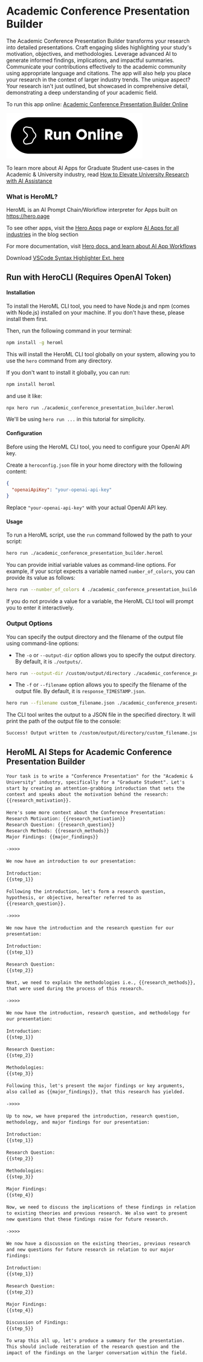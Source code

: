 # Academic Conference Presentation Builder

The Academic Conference Presentation Builder transforms your research into detailed presentations. Craft engaging slides highlighting your study's motivation, objectives, and methodologies. Leverage advanced AI to generate informed findings, implications, and impactful summaries. Communicate your contributions effectively to the academic community using appropriate language and citations. The app will also help you place your research in the context of larger industry trends. The unique aspect? Your research isn't just outlined, but showcased in comprehensive detail, demonstrating a deep understanding of your academic field.

To run this app online: [Academic Conference Presentation Builder Online](https://hero.page/app/academic-conference-presentation-builder-transforming-research-into-presentations/v0qLY1YXRc5L5MiJMbF8)

[![Run Academic Conference Presentation Builder Online](/assets/run.svg)](https://hero.page/apps)

To learn more about AI Apps for Graduate Student use-cases in the Academic & University industry, read [How to Elevate University Research with AI Assistance](https://hero.page/blog/academic-and-university/graduate-student/how-to-elevate-university-research-with-ai-assistance/170700)

### What is HeroML?
HeroML is an AI Prompt Chain/Workflow interpreter for Apps built on https://hero.page 

To see other apps, visit the [Hero Apps](https://hero.page/apps) page or explore [AI Apps for all industries](https://hero.page/blog) in the blog section

For more documentation, visit [Hero docs, and learn about AI App Workflows](https://hero.page/tutorials/introduction-to-heroml)

Download [VSCode Syntax Highlighter Ext. here](https://marketplace.visualstudio.com/items?itemName=hero-page.heroml)

## Run with HeroCLI (Requires OpenAI Token)

#### Installation

To install the HeroML CLI tool, you need to have Node.js and npm (comes with Node.js) installed on your machine. If you don't have these, please install them first. 

Then, run the following command in your terminal:

```bash
npm install -g heroml
```

This will install the HeroML CLI tool globally on your system, allowing you to use the `hero` command from any directory.

If you don't want to install it globally, you can run:

```bash
npm install heroml
```

and use it like:

```bash
npx hero run ./academic_conference_presentation_builder.heroml
```

We'll be using `hero run ...` in this tutorial for simplicity.

#### Configuration

Before using the HeroML CLI tool, you need to configure your OpenAI API key. 

Create a `heroconfig.json` file in your home directory with the following content:

```json
{
  "openaiApiKey": "your-openai-api-key"
}
```

Replace `"your-openai-api-key"` with your actual OpenAI API key.

#### Usage

To run a HeroML script, use the `run` command followed by the path to your script:

```bash
hero run ./academic_conference_presentation_builder.heroml
```

You can provide initial variable values as command-line options. For example, if your script expects a variable named `number_of_colors`, you can provide its value as follows:

```bash
hero run --number_of_colors 4 ./academic_conference_presentation_builder.heroml
```

If you do not provide a value for a variable, the HeroML CLI tool will prompt you to enter it interactively.

### Output Options

You can specify the output directory and the filename of the output file using command-line options:

- The `-o` or `--output-dir` option allows you to specify the output directory. By default, it is `./outputs/`.

```bash
hero run --output-dir /custom/output/directory ./academic_conference_presentation_builder.heroml
```

- The `-f` or `--filename` option allows you to specify the filename of the output file. By default, it is `response_TIMESTAMP.json`.

```bash
hero run --filename custom_filename.json ./academic_conference_presentation_builder.heroml
```

The CLI tool writes the output to a JSON file in the specified directory. It will print the path of the output file to the console:

```bash
Success! Output written to /custom/output/directory/custom_filename.json
```


## HeroML AI Steps for Academic Conference Presentation Builder
```
Your task is to write a "Conference Presentation" for the "Academic & University" industry, specifically for a "Graduate Student". Let's start by creating an attention-grabbing introduction that sets the context and speaks about the motivation behind the research: {{research_motivation}}.

Here's some more context about the Conference Presentation:
Research Motivation: {{research_motivation}}
Research Question: {{research_question}}
Research Methods: {{research_methods}}
Major Findings: {{major_findings}}

->>>>

We now have an introduction to our presentation:

Introduction:
{{step_1}}

Following the introduction, let's form a research question, hypothesis, or objective, hereafter referred to as {{research_question}}.

->>>>

We now have the introduction and the research question for our presentation:

Introduction:
{{step_1}}

Research Question:
{{step_2}}

Next, we need to explain the methodologies i.e., {{research_methods}}, that were used during the process of this research.

->>>>

We now have the introduction, research question, and methodology for our presentation:

Introduction:
{{step_1}}

Research Question:
{{step_2}}

Methodologies:
{{step_3}}

Following this, let's present the major findings or key arguments, also called as {{major_findings}}, that this research has yielded.

->>>>

Up to now, we have prepared the introduction, research question, methodology, and major findings for our presentation:

Introduction:
{{step_1}}

Research Question:
{{step_2}}

Methodologies:
{{step_3}}

Major Findings:
{{step_4}}

Now, we need to discuss the implications of these findings in relation to existing theories and previous research. We also want to present new questions that these findings raise for future research.

->>>>

We now have a discussion on the existing theories, previous research and new questions for future research in relation to our major findings:

Introduction:
{{step_1}}

Research Question:
{{step_2}}

Major Findings:
{{step_4}}

Discussion of Findings:
{{step_5}}

To wrap this all up, let's produce a summary for the presentation. This should include reiteration of the research question and the impact of the findings on the larger conversation within the field.


```

